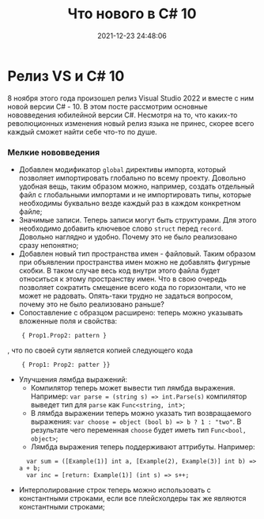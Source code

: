 ﻿---
title: Что нового в C# 10
date: 2021-12-23 24:48:06
tags: [c#, c# 10, what's new, VS, VS 2022]
---
# Релиз VS и C# 10
   
8 ноября этого года произошел релиз Visual Studio 2022 и вместе с ним новой версии C# - 10.
В этом посте рассмотрим основные нововведения юбилейной версии C#. Несмотря на то, что каких-то
революционных изменения новый релиз языка не принес, скорее всего каждый сможет найти себе что-то 
по душе. 

### Мелкие нововведения

- Добавлен модификатор `global` директивы импорта, который позволяет импортировать глобально по всему 
проекту. Довольно удобная вещь, таким образом можно, например, создать отдельный файл с глобальными
импортами и не импортировать типы, которые необходимы буквально везде каждый раз в каждом конкретном файле;
- Значимые записи. Теперь записи могут быть структурами. Для этого необходимо добавить ключевое слово
`struct` перед `record`. Довольно наглядно и удобно. Почему это не было реализовано сразу непонятно;
- Добавлен новый тип пространства имен - файловый. Таким образом при объявлении пространства имен можно 
не добавлять фигурные скобки. В таком случае весь код внутри этого файла будет относиться к этому пространству имен.
Что в свою очередь позволяет сократить смещение всего кода по горизонтали, что не может не радовать.
Опять-таки трудно не задаться вопросом, почему это не было реализовано раньше?
- Сопоставление с образцом расширено: теперь можно указывать вложенные поля и свойства:
```
    { Prop1.Prop2: pattern }
``` 
, что по своей сути является копией следующего кода
```
    { Prop1: Prop2: patter }}
```
- Улучшения лямбда выражений:
  - Компилятор теперь может вывести тип лямбда выражения. Например: `var parse = (string s) => int.Parse(s)` компилятор выведет тип для `parse` как `Func<string, int`>;
  - В лямбда выражении теперь можно указать тип возвращаемого выражения: `var choose = object (bool b) => b ? 1 : "two"`. В результате чего переменная `choose` будет иметь тип `Func<bool, object>`;
  - Лямбда выражения теперь поддерживают аттрибуты. Например: 
  ```
    var sum = ([Example(1)] int a, [Example(2), Example(3)] int b) => a + b;
    var inc = [return: Example(1)] (int s) => s++;
  ```
- Интерполирование строк теперь можно использовать с константными строками, если все плейсхолдеры так же являются константными строками;



